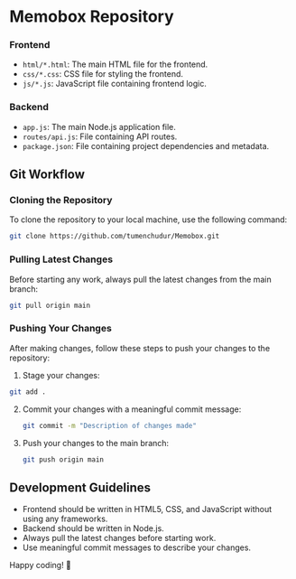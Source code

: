 # Memobox Repository

### Frontend

- `html/*.html`: The main HTML file for the frontend.
- `css/*.css`: CSS file for styling the frontend.
- `js/*.js`: JavaScript file containing frontend logic.

### Backend

- `app.js`: The main Node.js application file.
- `routes/api.js`: File containing API routes.
- `package.json`: File containing project dependencies and metadata.

## Git Workflow

### Cloning the Repository

To clone the repository to your local machine, use the following command:

```bash
git clone https://github.com/tumenchudur/Memobox.git
```

### Pulling Latest Changes

Before starting any work, always pull the latest changes from the main branch:

```bash
git pull origin main
```

### Pushing Your Changes

After making changes, follow these steps to push your changes to the repository:

1. Stage your changes:

```bash
git add .
```

2. Commit your changes with a meaningful commit message:

   ```bash
   git commit -m "Description of changes made"

   ```

3. Push your changes to the main branch:

   ```bash
   git push origin main
   ```

## Development Guidelines

- Frontend should be written in HTML5, CSS, and JavaScript without using any frameworks.
- Backend should be written in Node.js.
- Always pull the latest changes before starting work.
- Use meaningful commit messages to describe your changes.

Happy coding! 🚀
